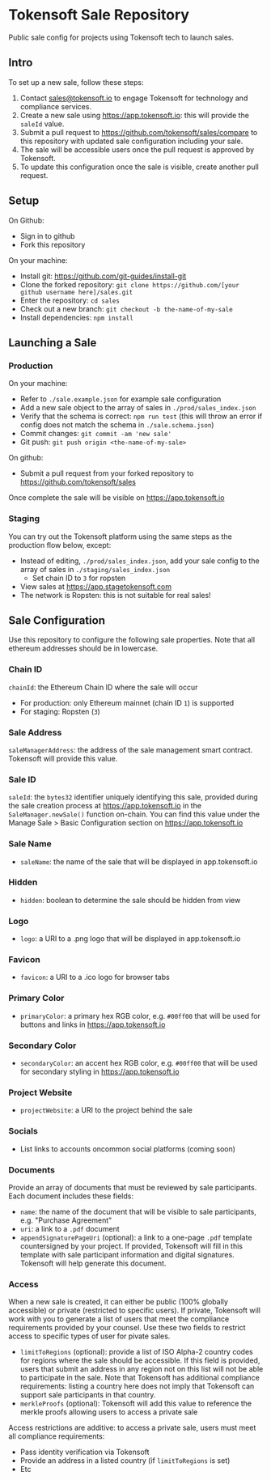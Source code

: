 # Tokensoft Sale Repository
Public sale config for projects using Tokensoft tech to launch sales.

## Intro
To set up a new sale, follow these steps:
1. Contact sales@tokensoft.io to engage Tokensoft for technology and compliance services.
2. Create a new sale using https://app.tokensoft.io: this will provide the `saleId` value.
3. Submit a pull request to https://github.com/tokensoft/sales/compare to this repository with updated sale configuration including your sale.
4. The sale will be accessible users once the pull request is approved by Tokensoft.
5. To update this configuration once the sale is visible, create another pull request.

## Setup
On Github:
* Sign in to github
* Fork this repository

On your machine:
* Install git: https://github.com/git-guides/install-git
* Clone the forked repository: `git clone https://github.com/[your github username here]/sales.git`
* Enter the repository: `cd sales`
* Check out a new branch: `git checkout -b the-name-of-my-sale`
* Install dependencies: `npm install`

## Launching a Sale

### Production
On your machine:
* Refer to `./sale.example.json` for example sale configuration
* Add a new sale object to the array of sales in `./prod/sales_index.json`
* Verify that the schema is correct: `npm run test` (this will throw an error if config does not match the schema in `./sale.schema.json`)
* Commit changes: `git commit -am 'new sale'`
* Git push: `git push origin <the-name-of-my-sale>`

On github:
* Submit a pull request from your forked repository to https://github.com/tokensoft/sales

Once complete the sale will be visible on https://app.tokensoft.io

### Staging
You can try out the Tokensoft platform using the same steps as the production flow below, except:
* Instead of editing, `./prod/sales_index.json`, add your sale config to the array of sales in `./staging/sales_index.json`
  * Set chain ID to `3` for ropsten
* View sales at https://app.stagetokensoft.com
* The network is Ropsten: this is not suitable for real sales!

## Sale Configuration
Use this repository to configure the following sale properties. Note that all ethereum addresses should be in lowercase.

### Chain ID
`chainId`: the Ethereum Chain ID where the sale will occur
* For production: only Ethereum mainnet (chain ID `1`) is supported
* For staging: Ropsten (`3`)

### Sale Address
`saleManagerAddress`: the address of the sale management smart contract. Tokensoft will provide this value.

### Sale ID
`saleId`: the `bytes32` identifier uniquely identifying this sale, provided during the sale creation process at https://app.tokensoft.io in the `SaleManager.newSale()` function on-chain. You can find this value under the Manage Sale > Basic Configuration section on https://app.tokensoft.io

### Sale Name
* `saleName`: the name of the sale that will be displayed in app.tokensoft.io

### Hidden
* `hidden`: boolean to determine the sale should be hidden from view

### Logo
* `logo`: a URI to a .png logo that will be displayed in app.tokensoft.io

### Favicon
* `favicon`: a URI to a .ico logo for browser tabs

### Primary Color
* `primaryColor`: a primary hex RGB color, e.g. `#00ff00` that will be used for buttons and links in https://app.tokensoft.io

### Secondary Color
* `secondaryColor`: an accent hex RGB color, e.g. `#00ff00` that will be used for secondary styling in https://app.tokensoft.io

### Project Website
* `projectWebsite`: a URI to the project behind the sale

### Socials
* List links to accounts oncommon social platforms (coming soon)

### Documents
Provide an array of documents that must be reviewed by sale participants. Each document includes these fields:
* `name`: the name of the document that will be visible to sale participants, e.g. "Purchase Agreement"
* `uri`: a link to a `.pdf` document
* `appendSignaturePageUri` (optional): a link to a one-page `.pdf` template countersigned by your project. If provided, Tokensoft will fill in this template with sale participant information and digital signatures. Tokensoft will help generate this document.

### Access
When a new sale is created, it can either be public (100% globally accessible) or private (restricted to specific users). If private, Tokensoft will work with you to generate a list of users that meet the compliance requirements provided by your counsel. Use these two fields to restrict access to specific types of user for pivate sales.

* `limitToRegions` (optional): provide a list of ISO Alpha-2 country codes for regions where the sale should be accessible. If this field is provided, users that submit an address in any region not on this list will not be able to participate in the sale. Note that Tokensoft has additional compliance requirements: listing a country here does not imply that Tokensoft can support sale participants in that country.
* `merkleProofs` (optional): Tokensoft will add this value to reference the merkle proofs allowing users to access a private sale

Access restrictions are additive: to access a private sale, users must meet all compliance requirements:
* Pass identity verification via Tokensoft
* Provide an address in a listed country (if `limitToRegions` is set)
* Etc